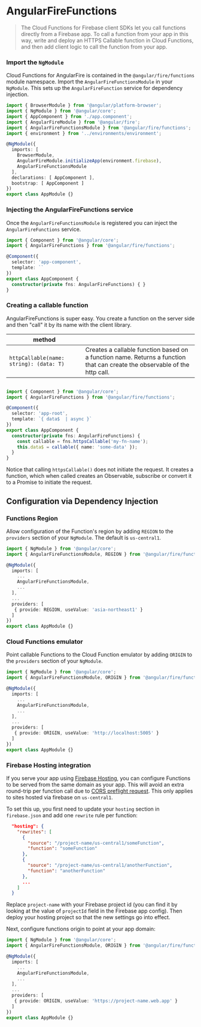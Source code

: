 # AngularFireFunctions

> The Cloud Functions for Firebase client SDKs let you call functions directly from a Firebase app. To call a function from your app in this way, write and deploy an HTTPS Callable function in Cloud Functions, and then add client logic to call the function from your app.

### Import the `NgModule`

Cloud Functions for AngularFire is contained in the `@angular/fire/functions` module namespace. Import the `AngularFireFunctionsModule` in your `NgModule`. This sets up the `AngularFireFunction` service for dependency injection.

```ts
import { BrowserModule } from '@angular/platform-browser';
import { NgModule } from '@angular/core';
import { AppComponent } from './app.component';
import { AngularFireModule } from '@angular/fire';
import { AngularFireFunctionsModule } from '@angular/fire/functions';
import { environment } from '../environments/environment';

@NgModule({
  imports: [
    BrowserModule,
    AngularFireModule.initializeApp(environment.firebase),
    AngularFireFunctionsModule
  ],
  declarations: [ AppComponent ],
  bootstrap: [ AppComponent ]
})
export class AppModule {}
```

### Injecting the AngularFireFunctions service

Once the `AngularFireFunctionsModule` is registered you can inject the `AngularFireFunctions` service.

```ts
import { Component } from '@angular/core';
import { AngularFireFunctions } from '@angular/fire/functions';

@Component({
  selector: 'app-component',
  template: ``
})
export class AppComponent {
  constructor(private fns: AngularFireFunctions) { }
}
```

### Creating a callable function

AngularFireFunctions is super easy. You create a function on the server side and then "call" it by its name with the client library. 

| method   |                    |
| ---------|--------------------|
| `httpCallable(name: string): (data: T) ` | Creates a callable function based on a function name. Returns a function that can create the observable of the http call. |
```ts

import { Component } from '@angular/core';
import { AngularFireFunctions } from '@angular/fire/functions';

@Component({
  selector: 'app-root',
  template: `{ data$  | async }`
})
export class AppComponent {
  constructor(private fns: AngularFireFunctions) { 
    const callable = fns.httpsCallable('my-fn-name');
    this.data$ = callable({ name: 'some-data' });
  }
}
```

Notice that calling `httpsCallable()` does not initiate the request. It creates a function, which when called creates an Observable, subscribe or convert it to a Promise to initiate the request.

## Configuration via Dependency Injection

### Functions Region

Allow configuration of the Function's region by adding `REGION` to the `providers` section of your `NgModule`. The default is `us-central1`.

```ts
import { NgModule } from '@angular/core';
import { AngularFireFunctionsModule, REGION } from '@angular/fire/functions';

@NgModule({
  imports: [
    ...
    AngularFireFunctionsModule,
    ...
  ],
  ...
  providers: [
   { provide: REGION, useValue: 'asia-northeast1' }
  ]
})
export class AppModule {}

```

### Cloud Functions emulator

Point callable Functions to the Cloud Function emulator by adding `ORIGIN` to the `providers` section of your `NgModule`.

```ts
import { NgModule } from '@angular/core';
import { AngularFireFunctionsModule, ORIGIN } from '@angular/fire/functions';

@NgModule({
  imports: [
    ...
    AngularFireFunctionsModule,
    ...
  ],
  ...
  providers: [
   { provide: ORIGIN, useValue: 'http://localhost:5005' }
  ]
})
export class AppModule {}

```

### Firebase Hosting integration

If you serve your app using [Firebase Hosting](https://firebase.google.com/docs/hosting/), you can configure Functions to be served from the same domain as your app. This will avoid an extra round-trip per function call due to [CORS preflight request](https://developer.mozilla.org/en-US/docs/Glossary/Preflight_request). This only applies to sites hosted via firebase on `us-central1`.

To set this up, you first need to update your `hosting` section in `firebase.json` and add one `rewrite` rule per function:

```json
  "hosting": {
    "rewrites": [
      {
        "source": "/project-name/us-central1/someFunction",
        "function": "someFunction"
      },
      {
        "source": "/project-name/us-central1/anotherFunction",
        "function": "anotherFunction"
      },
      ...
    ]
  }
```

Replace `project-name` with your Firebase project id (you can find it by looking at the value of `projectId` field in the Firebase app config). Then deploy your hosting project so that the new settings go into effect.

Next, configure functions origin to point at your app domain:

```ts
import { NgModule } from '@angular/core';
import { AngularFireFunctionsModule, ORIGIN } from '@angular/fire/functions';

@NgModule({
  imports: [
    ...
    AngularFireFunctionsModule,
    ...
  ],
  ...
  providers: [
   { provide: ORIGIN, useValue: 'https://project-name.web.app' }
  ]
})
export class AppModule {}

```
